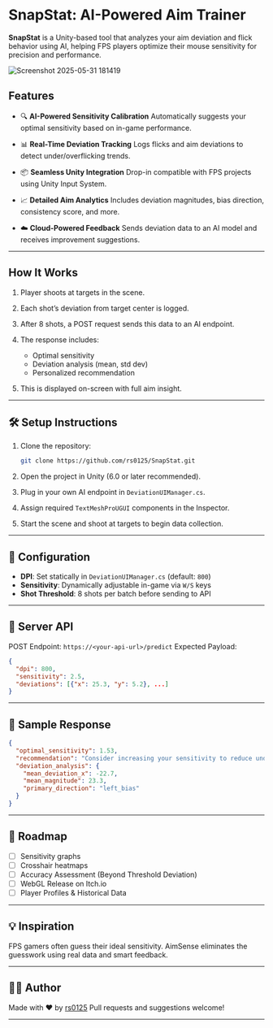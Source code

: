 # SnapStat: AI-Powered Aim Trainer

**SnapStat** is a Unity-based tool that analyzes your aim deviation and flick behavior using AI, helping FPS players optimize their mouse sensitivity for precision and performance.

![Screenshot 2025-05-31 181419](https://github.com/user-attachments/assets/9679d072-7f49-441c-bdbe-e34f97fe350b)

## Features

* 🔍 **AI-Powered Sensitivity Calibration**
  Automatically suggests your optimal sensitivity based on in-game performance.

* 📊 **Real-Time Deviation Tracking**
  Logs flicks and aim deviations to detect under/overflicking trends.

* 📦 **Seamless Unity Integration**
  Drop-in compatible with FPS projects using Unity Input System.

* 📈 **Detailed Aim Analytics**
  Includes deviation magnitudes, bias direction, consistency score, and more.

* ☁️ **Cloud-Powered Feedback**
  Sends deviation data to an AI model and receives improvement suggestions.

---

## How It Works

1. Player shoots at targets in the scene.
2. Each shot’s deviation from target center is logged.
3. After 8 shots, a POST request sends this data to an AI endpoint.
4. The response includes:

   * Optimal sensitivity
   * Deviation analysis (mean, std dev)
   * Personalized recommendation
5. This is displayed on-screen with full aim insight.

---

## 🛠️ Setup Instructions

1. Clone the repository:

   ```bash
   git clone https://github.com/rs0125/SnapStat.git
   ```
2. Open the project in Unity (6.0 or later recommended).
3. Plug in your own AI endpoint in `DeviationUIManager.cs`.
4. Assign required `TextMeshProUGUI` components in the Inspector.
5. Start the scene and shoot at targets to begin data collection.

---

## 🔧 Configuration

* **DPI**: Set statically in `DeviationUIManager.cs` (default: `800`)
* **Sensitivity**: Dynamically adjustable in-game via `W/S` keys
* **Shot Threshold**: 8 shots per batch before sending to API

---

## 📡 Server API

POST Endpoint: `https://<your-api-url>/predict`
Expected Payload:

```json
{
  "dpi": 800,
  "sensitivity": 2.5,
  "deviations": [{"x": 25.3, "y": 5.2}, ...]
}
```

---

## 🧪 Sample Response

```json
{
  "optimal_sensitivity": 1.53,
  "recommendation": "Consider increasing your sensitivity to reduce underflicking.",
  "deviation_analysis": {
    "mean_deviation_x": -22.7,
    "mean_magnitude": 23.3,
    "primary_direction": "left_bias"
  }
}
```

---

## 📌 Roadmap

* [ ] Sensitivity graphs
* [ ] Crosshair heatmaps
* [ ] Accuracy Assessment (Beyond Threshold Deviation)
* [ ] WebGL Release on Itch.io
* [ ] Player Profiles & Historical Data

---

## 💡 Inspiration

FPS gamers often guess their ideal sensitivity. AimSense eliminates the guesswork using real data and smart feedback.

---

## 🧑‍💻 Author

Made with ❤️ by [rs0125](https://github.com/rs0125)
Pull requests and suggestions welcome!

---
